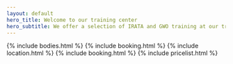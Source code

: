 ```yaml
---
layout: default
hero_title: Welcome to our training center
hero_subtitle: We offer a selection of IRATA and GWO training at our training center in Dortmund, Germany
---
```

{% include bodies.html %}
{% include booking.html %}
{% include location.html %}
{% include booking.html %}
{% include pricelist.html %}
